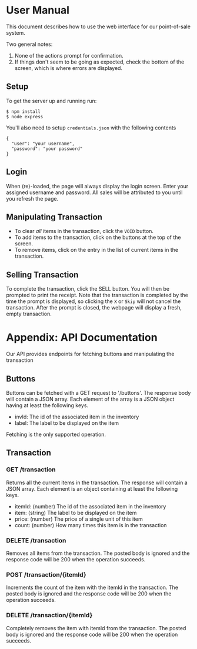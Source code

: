 # User Manual

This document describes how to use the web interface for our point-of-sale system.

Two general notes:
1. None of the actions prompt for confirmation.
2. If things don't seem to be going as expected, check the bottom of the screen, which
   is where errors are displayed.

## Setup

To get the server up and running run:

```
$ npm install
$ node express
```


You'll also need to setup `credentials.json` with the following contents
```
{
  "user": "your username",
  "password": "your password"
}
```

## Login

When (re)-loaded, the page will always display the login screen. Enter your assigned
username and password. All sales will be attributed to you until you refresh the page. 

## Manipulating Transaction

- To clear _all_ items in the transaction, click the `VOID` button.
- To add items to the transaction, click on the buttons at the top of the screen. 
- To remove items, click on the entry in the list of current items in the transaction.

## Selling Transaction

To complete the transaction, click the SELL button. You will then be prompted to print
the receipt. Note that the transaction is completed by the time the prompt is displayed, 
so clicking the `X` or `Skip` will not cancel the transaction. After the prompt is 
closed, the webpage will display a fresh, empty transaction.



# Appendix: API Documentation
Our API provides endpoints for fetching buttons and manipulating the transaction

## Buttons

Buttons can be fetched with a GET request to '/buttons'. The response body
will contain a JSON array. Each element of the array is a JSON object having
at least the following keys. 

- invId: The id of the associated item in the inventory
- label: The label to be displayed on the item

Fetching is the only supported operation.

## Transaction

### GET /transaction

Returns all the current items in the transaction. The response will 
contain a JSON array. Each element is an object containing at least
the following keys.

- itemId: (number) The id of the associated item in the inventory
- item: (string) The label to be displayed on the item
- price: (number) The price of a single unit of this item
- count: (number) How many times this item is in the transaction

### DELETE /transaction

Removes all items from the transaction.  The posted body is ignored 
and the response code will be 200 when the operation succeeds.

### POST /transaction/{itemId}

Increments the count of the item with the itemId in the transaction.
The posted body is ignored and the response code will be 200 when the 
operation succeeds.

### DELETE /transaction/{itemId}

Completely removes the item with itemId from the transaction.
The posted body is ignored and the response code will be 200 when the 
operation succeeds.
